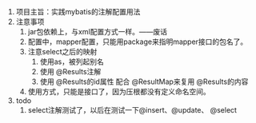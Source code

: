 1.  项目主旨：实践mybatis的注解配置用法
2.  注意事项
    1.  jar包依赖上，与xml配置方式一样。——废话
    2.  配置中，mapper配置，只能用package来指明mapper接口的包名了。
    3.  注意select之后的映射
        1.  使用as，被列起别名
        2.  使用 @Results注解
        3.  使用 @Results的id属性 配合 @ResultMap来复用 @Results的内容
    4.  使用方式，只能是接口了，因为压根都没有定义命名空间。
3.  todo
    1.  select注解测试了，以后在测试一下@insert、@update、 @select
    